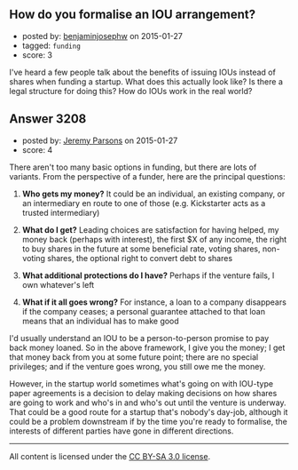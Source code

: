 ## How do you formalise an IOU arrangement?

- posted by: [benjaminjosephw](https://stackexchange.com/users/2869889/benjaminjosephw) on 2015-01-27
- tagged: `funding`
- score: 3

<p>I've heard a few people talk about the benefits of issuing IOUs instead of shares when funding a startup. What does this actually look like? Is there a legal structure for doing this? How do IOUs work in the real world?</p>



## Answer 3208

- posted by: [Jeremy Parsons](https://stackexchange.com/users/497810/jeremy-parsons) on 2015-01-27
- score: 4

<p>There aren't too many basic options in funding, but there are lots of variants. From the perspective of a funder, here are the principal questions:</p>

<ol>
<li><p><strong>Who gets my money?</strong> It could be an individual, an existing company, or an intermediary en route to one of those (e.g. Kickstarter acts as a trusted intermediary)</p></li>
<li><p><strong>What do I get?</strong> Leading choices are satisfaction for having helped, my money back (perhaps with interest), the first $X of any income, the right to buy shares in the future at some beneficial rate, voting shares, non-voting shares, the optional right to convert debt to shares</p></li>
<li><p><strong>What additional protections do I have?</strong> Perhaps if the venture fails, I own whatever's left</p></li>
<li><p><strong>What if it all goes wrong?</strong> For instance, a loan to a company disappears if the company ceases; a personal guarantee attached to that loan means that an individual has to make good</p></li>
</ol>

<p>I'd usually understand an IOU to be a person-to-person promise to pay back money loaned. So in the above framework, I give you the money; I get that money back from you at some future point; there are no special privileges; and if the venture goes wrong, you still owe me the money.</p>

<p>However, in the startup world sometimes what's going on with IOU-type paper agreements is a decision to delay making decisions on how shares are going to work and who's in and who's out until the venture is underway. That could be a good route for a startup that's nobody's day-job, although it could be a problem downstream if by the time you're ready to formalise, the interests of different parties have gone in different directions.</p>




---

All content is licensed under the [CC BY-SA 3.0 license](https://creativecommons.org/licenses/by-sa/3.0/).
